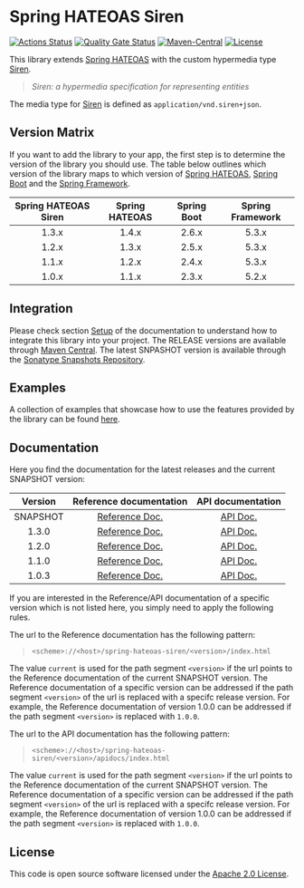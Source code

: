 # Spring HATEOAS Siren
[![Actions Status](https://github.com/ingogriebsch/spring-hateoas-siren/workflows/build/badge.svg?branch=main)](https://github.com/ingogriebsch/spring-hateoas-siren/actions)
[![Quality Gate Status](https://sonarcloud.io/api/project_badges/measure?project=de.ingogriebsch.hateoas%3Aspring-hateoas-siren&metric=alert_status)](https://sonarcloud.io/dashboard?id=de.ingogriebsch.hateoas%3Aspring-hateoas-siren)
[![Maven-Central](https://img.shields.io/maven-central/v/de.ingogriebsch.hateoas/spring-hateoas-siren?color=green)](https://search.maven.org/artifact/de.ingogriebsch.hateoas/spring-hateoas-siren)
[![License](http://img.shields.io/:license-apache-blue.svg)](http://www.apache.org/licenses/LICENSE-2.0.html)

This library extends [Spring HATEOAS][spring-hateoas] with the custom hypermedia type [Siren][siren]. 
> _Siren: a hypermedia specification for representing entities_

The media type for [Siren][siren] is defined as `application/vnd.siren+json`.

## Version Matrix
If you want to add the library to your app, the first step is to determine the version of the library you should use.
The table below outlines which version of the library maps to which version of [Spring HATEOAS][spring-hateoas], [Spring Boot][spring-boot] and the [Spring Framework][spring-framework].

| Spring HATEOAS Siren | Spring HATEOAS | Spring Boot | Spring Framework
| :---: | :---: | :---: | :---: |
| 1.3.x | 1.4.x | 2.6.x | 5.3.x |
| 1.2.x | 1.3.x | 2.5.x | 5.3.x |
| 1.1.x | 1.2.x | 2.4.x | 5.3.x |
| 1.0.x | 1.1.x | 2.3.x | 5.2.x |

## Integration
Please check section [Setup][spring-hateoas-siren-current-docs-setup] of the documentation to understand how to integrate this library into your project. 
The RELEASE versions are available through [Maven Central][maven-central]. 
The latest SNPASHOT version is available through the [Sonatype Snapshots Repository][sonatype-snapshots-repository].

## Examples
A collection of examples that showcase how to use the features provided by the library can be found [here][spring-hateoas-siren-samples].

## Documentation
Here you find the documentation for the latest releases and the current SNAPSHOT version:

| Version | Reference documentation | API documentation |
| :---: | :---: | :---: |
| SNAPSHOT | [Reference Doc.][spring-hateoas-siren-current-docs] | [API Doc.][spring-hateoas-siren-current-apidocs] |
| 1.3.0 | [Reference Doc.][spring-hateoas-siren-1.3.0-docs] | [API Doc.][spring-hateoas-siren-1.3.0-apidocs] |
| 1.2.0 | [Reference Doc.][spring-hateoas-siren-1.2.0-docs] | [API Doc.][spring-hateoas-siren-1.2.0-apidocs] |
| 1.1.0 | [Reference Doc.][spring-hateoas-siren-1.1.0-docs] | [API Doc.][spring-hateoas-siren-1.1.0-apidocs] |
| 1.0.3 | [Reference Doc.][spring-hateoas-siren-1.0.3-docs] | [API Doc.][spring-hateoas-siren-1.0.3-apidocs] |

If you are interested in the Reference/API documentation of a specific version which is not listed here, you simply need to apply the following rules.

The url to the Reference documentation has the following pattern:

> `<scheme>://<host>/spring-hateoas-siren/<version>/index.html`

The value `current` is used for the path segment `<version>` if the url points to the Reference documentation of the current SNAPSHOT version.
The Reference documentation of a specific version can be addressed if the path segment `<version>` of the url is replaced with a specifc release version.
For example, the Reference documentation of version 1.0.0 can be addressed if the path segment `<version>` is replaced with `1.0.0`.

The url to the API documentation has the following pattern:

> `<scheme>://<host>/spring-hateoas-siren/<version>/apidocs/index.html`

The value `current` is used for the path segment `<version>` if the url points to the Reference documentation of the current SNAPSHOT version.
The Reference documentation of a specific version can be addressed if the path segment `<version>` of the url is replaced with a specifc release version.
For example, the Reference documentation of version 1.0.0 can be addressed if the path segment `<version>` is replaced with `1.0.0`.

## License
This code is open source software licensed under the [Apache 2.0 License](https://www.apache.org/licenses/LICENSE-2.0.html).

[spring-hateoas-siren-current-docs]: https://ingogriebsch.github.io/spring-hateoas-siren/current/index.html
[spring-hateoas-siren-current-docs-setup]: https://ingogriebsch.github.io/spring-hateoas-siren/current/index.html#setup
[spring-hateoas-siren-current-apidocs]: https://ingogriebsch.github.io/spring-hateoas-siren/current/apidocs/index.html
[spring-hateoas-siren-1.3.0-docs]: https://ingogriebsch.github.io/spring-hateoas-siren/1.3.0/index.html
[spring-hateoas-siren-1.3.0-apidocs]: https://ingogriebsch.github.io/spring-hateoas-siren/1.3.0/apidocs/index.html
[spring-hateoas-siren-1.2.0-docs]: https://ingogriebsch.github.io/spring-hateoas-siren/1.2.0/index.html
[spring-hateoas-siren-1.2.0-apidocs]: https://ingogriebsch.github.io/spring-hateoas-siren/1.2.0/apidocs/index.html
[spring-hateoas-siren-1.1.0-docs]: https://ingogriebsch.github.io/spring-hateoas-siren/1.1.0/index.html
[spring-hateoas-siren-1.1.0-apidocs]: https://ingogriebsch.github.io/spring-hateoas-siren/1.1.0/apidocs/index.html
[spring-hateoas-siren-1.0.3-docs]: https://ingogriebsch.github.io/spring-hateoas-siren/1.0.3/index.html
[spring-hateoas-siren-1.0.3-apidocs]: https://ingogriebsch.github.io/spring-hateoas-siren/1.0.3/apidocs/index.html
[spring-hateoas-siren-samples]: https://github.com/ingogriebsch/spring-hateoas-siren-samples/
[spring-hateoas]: https://spring.io/projects/spring-hateoas
[spring-boot]: https://spring.io/projects/spring-boot
[spring-framework]: https://spring.io/projects/spring-framework
[siren]: https://github.com/kevinswiber/siren
[maven-central]: https://search.maven.org/artifact/de.ingogriebsch.hateoas/spring-hateoas-siren
[sonatype-snapshots-repository]: https://oss.sonatype.org/content/repositories/snapshots/de/ingogriebsch/hateoas/spring-hateoas-siren/
